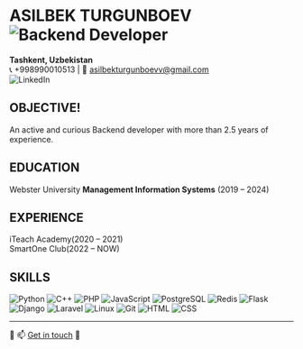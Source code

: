# ASILBEK TURGUNBOEV ![Backend Developer](https://img.shields.io/badge/Role-Backend_Developer-blue)
**Tashkent, Uzbekistan**  
📞 +998990010513 | 📧 [asilbekturgunboevv@gmail.com](mailto:asilbekturgunboevv@gmail.com)  
![LinkedIn](https://img.shields.io/badge/LinkedIn-0077B5?style=for-the-badge&logo=linkedin&logoColor=white)

## OBJECTIVE!

An active and curious Backend developer with more than 2.5 years of experience.

## EDUCATION
Webster University
**Management Information Systems** (2019 – 2024)

## EXPERIENCE
iTeach Academy(2020 – 2021)  
SmartOne Club(2022 – NOW)

## SKILLS
![Python](https://img.shields.io/badge/-Python-black?logo=python) ![C++](https://img.shields.io/badge/-C++-00599C?logo=c) ![PHP](https://img.shields.io/badge/-PHP-777BB4?logo=php) ![JavaScript](https://img.shields.io/badge/-JavaScript-black?logo=javascript) ![PostgreSQL](https://img.shields.io/badge/-PostgreSQL-336791?logo=postgresql) ![Redis](https://img.shields.io/badge/-Redis-D92B21?logo=redis) ![Flask](https://img.shields.io/badge/-Flask-black?logo=flask) ![Django](https://img.shields.io/badge/-Django-092E20?logo=django) ![Laravel](https://img.shields.io/badge/-Laravel-FF2D20?logo=laravel) ![Linux](https://img.shields.io/badge/-Linux-FCC624?logo=linux) ![Git](https://img.shields.io/badge/-Git-black?logo=git) ![HTML](https://img.shields.io/badge/-HTML-E34F26?logo=html5&logoColor=white) ![CSS](https://img.shields.io/badge/-CSS-1572B6?logo=css3&logoColor=white)

---

🔗 📫 [Get in touch](mailto:asilbekturgunboevv@gmail.com) 🤝
